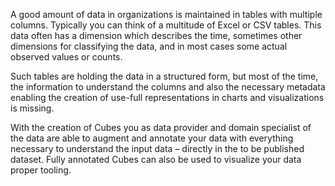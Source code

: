 A good amount of data in organizations is maintained in tables with multiple columns. Typically you can think of a multitude of Excel or CSV tables. This data often has a dimension which describes the time, sometimes other dimensions for classifying the data, and in most cases some actual observed values or counts.

Such tables are holding the data in a structured form, but most of the time, the information to understand the columns and also the necessary metadata enabling the creation of use-full representations in charts and visualizations is missing.

With the creation of Cubes you as data provider and domain specialist of the data are able to augment and annotate your data with everything necessary to understand the input data – directly in the to be published dataset. Fully annotated Cubes can also be used to visualize your data proper tooling.